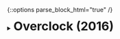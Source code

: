 {::options parse_block_html="true" /}
<details>
  <summary><h1 style="display:inline">Overclock (2016)</h1></summary>

![BBUltimate_screenshot3_1136x640.png](assets/images/portfolio/bbo.png)

The game: Overclock (formally Battle Bears Overclock) is a mobile multiplayer first person shooter game developed by [SkyVu Entertainment](http://www.skyvu.net) and is part of the successful Battle Bears mobile franchise, which games have been downloaded more than 30 million times in total.
{: .text-justify}

Role: Game Developer  
Duration: 1 year  
Team size: 6~11, Scrum team  
Platform: [Android](https://play.google.com/store/apps/details?id=net.skyvu.battlebearsultimate) and [iOS](https://itunes.apple.com/us/app/battle-bears-gold/id625394271?mt=8)  
Engine/Language: Unity/C#, JS for server side code  

As a game developer, I:

*   Focused on gameplay programming using Photon Networking and backend programming using JavaScript with PlayFab.
*   Applied performance improvements (Unity Profiler, Xcode, Android Profiler) to port the game to older devices.
*   Integrated third-party plugins: PlayFab, OneSignal, GameAnalytics and TextMeshPro.
*   Localized the game, including translating it to Brazilian Portuguese.
</details>